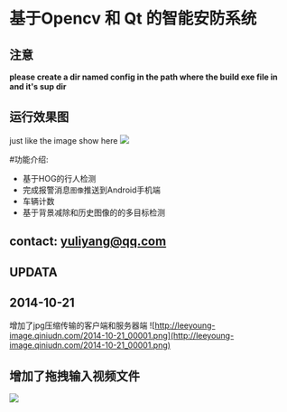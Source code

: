 # 基于Opencv 和 Qt 的智能安防系统
## 注意
**please create a dir named config in the path where the build exe file in and it's sup dir**

运行效果图
---

just like the image show here
![](http://ww2.sinaimg.cn/large/6bbcb512jw1eq1mk0h5zvj20qp0n3jve.jpg)

#功能介绍:
* 基于HOG的行人检测
* 完成报警消息`图像`推送到Android手机端
* 车辆计数
* 基于背景减除和历史图像的的多目标检测
 

contact:
yuliyang@qq.com
---

UPDATA
---

2014-10-21
---
增加了jpg压缩传输的客户端和服务器端
![http://leeyoung-image.qiniudn.com/2014-10-21_00001.png](http://leeyoung-image.qiniudn.com/2014-10-21_00001.png)

增加了拖拽输入视频文件
---
![](http://bcs.duapp.com/yuliyang-ftp/2014-09-17_00002.jpg)
